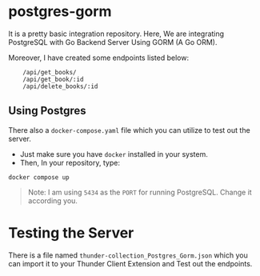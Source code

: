 # postgres-gorm

It is a pretty basic integration repository. Here, We are integrating PostgreSQL with Go Backend Server Using GORM (A Go ORM).

Moreover, I have created some endpoints listed below:

``` /api/create_books
    /api/get_books/
    /api/get_book/:id
    /api/delete_books/:id
```

## Using Postgres

There also a `docker-compose.yaml` file which you can utilize to test out the server. 

- Just make sure you have `docker` installed in your system.
- Then, In your repository, type:

```fish
docker compose up
```

> Note: I am using `5434` as the `PORT` for running PostgreSQL. Change it according you.

# Testing the Server

There is a file named `thunder-collection_Postgres_Gorm.json` which you can import it to your Thunder Client Extension and Test out the endpoints.

